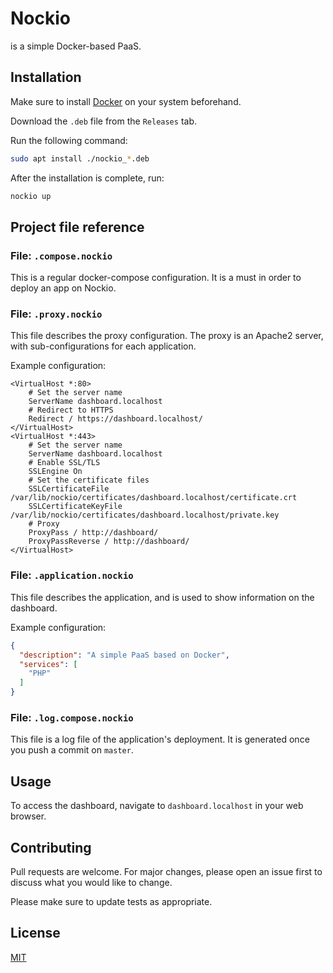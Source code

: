 # Nockio
is a simple Docker-based PaaS.

## Installation
Make sure to install [Docker](https://docker.com) on your system beforehand.

Download the `.deb` file from the `Releases` tab.

Run the following command:
```bash
sudo apt install ./nockio_*.deb
```

After the installation is complete, run:
```bash
nockio up
```

## Project file reference

### File: `.compose.nockio`
This is a regular docker-compose configuration.
It is a must in order to deploy an app on Nockio.

### File: `.proxy.nockio`
This file describes the proxy configuration.
The proxy is an Apache2 server, with sub-configurations for each application.

Example configuration:
```apacheconfig
<VirtualHost *:80>
    # Set the server name
    ServerName dashboard.localhost
    # Redirect to HTTPS
    Redirect / https://dashboard.localhost/
</VirtualHost>
<VirtualHost *:443>
    # Set the server name
    ServerName dashboard.localhost
    # Enable SSL/TLS
    SSLEngine On
    # Set the certificate files
    SSLCertificateFile /var/lib/nockio/certificates/dashboard.localhost/certificate.crt
    SSLCertificateKeyFile /var/lib/nockio/certificates/dashboard.localhost/private.key
    # Proxy
    ProxyPass / http://dashboard/
    ProxyPassReverse / http://dashboard/
</VirtualHost>
```

### File: `.application.nockio`
This file describes the application, and is used to show information on the dashboard.

Example configuration:
```json
{
  "description": "A simple PaaS based on Docker",
  "services": [
    "PHP"
  ]
}
```

### File: `.log.compose.nockio`
This file is a log file of the application's deployment.
It is generated once you push a commit on `master`.

## Usage
To access the dashboard, navigate to `dashboard.localhost` in your web browser.

## Contributing
Pull requests are welcome. For major changes, please open an issue first to discuss what you would like to change.

Please make sure to update tests as appropriate.

## License
[MIT](https://choosealicense.com/licenses/mit/)